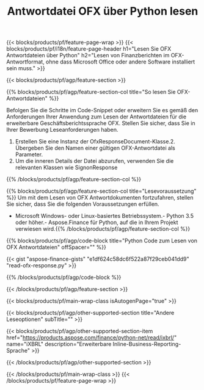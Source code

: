 ﻿---
title: Antwortdatei OFX über Python lesen
description: Beispielcode zum Lesen der OFX-Antwortdatei. Verwenden Sie API-Beispielcode, um Batch-OFX-Antwortdateien in Python-basierten Anwendungen zu lesen. 
url: /de/python-net/read/ofx-response/
family: finance
platformtag: python
feature: read
informat: OFX response
outformat: 
otherformats: 
---
{{< blocks/products/pf/feature-page-wrap >}}
{{< blocks/products/pf/i18n/feature-page-header h1="Lesen Sie OFX Antwortdateien über Python" h2="Lesen von Finanzberichten im OFX-Antwortformat, ohne dass Microsoft Office oder andere Software installiert sein muss." >}}

{{< blocks/products/pf/agp/feature-section >}}

{{% blocks/products/pf/agp/feature-section-col title="So lesen Sie OFX-Antwortdateien" %}}

Befolgen Sie die Schritte im Code-Snippet oder erweitern Sie es gemäß den Anforderungen Ihrer Anwendung zum Lesen der Antwortdateien für die erweiterbare Geschäftsberichtssprache OFX. Stellen Sie sicher, dass Sie in Ihrer Bewerbung Leseanforderungen haben.

1. Erstellen Sie eine Instanz der OfxResponseDocument-Klasse.2. Übergeben Sie den Namen einer gültigen OFX-Antwortdatei als Parameter.
3. Um die inneren Details der Datei abzurufen, verwenden Sie die relevanten Klassen wie SignonResponse

{{% /blocks/products/pf/agp/feature-section-col %}}

{{% blocks/products/pf/agp/feature-section-col title="Lesevoraussetzung" %}}
Um mit dem Lesen von OFX Antwortdokumenten fortzufahren, stellen Sie sicher, dass Sie die folgenden Voraussetzungen erfüllen. 
- Microsoft Windows- oder Linux-basiertes Betriebssystem.- Python 3.5 oder höher.- Aspose.Finance für Python, auf die in Ihrem Projekt verwiesen wird.{{% /blocks/products/pf/agp/feature-section-col %}}

{{% blocks/products/pf/agp/code-block title="Python Code zum Lesen von OFX Antwortdateien" offSpacer="" %}}

{{< gist "aspose-finance-gists" "e1df624c58dc6f522a87f29ceb041dd9" "read-ofx-response.py" >}}

{{% /blocks/products/pf/agp/code-block %}}

{{< /blocks/products/pf/agp/feature-section >}}

{{< blocks/products/pf/main-wrap-class isAutogenPage="true" >}}

{{< blocks/products/pf/agp/other-supported-section title="Andere Leseoptionen" subTitle="" >}}

{{< blocks/products/pf/agp/other-supported-section-item href="https://products.aspose.com/finance/python-net/read/ixbrl/" name="iXBRL" description="Erweiterbare Inline-Business-Reporting-Sprache" >}}

{{< /blocks/products/pf/agp/other-supported-section >}}

{{< /blocks/products/pf/main-wrap-class >}}
{{< /blocks/products/pf/feature-page-wrap >}}